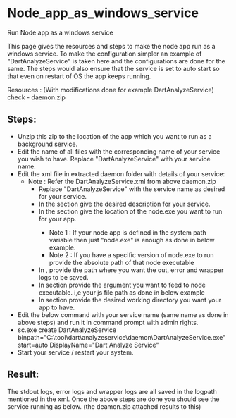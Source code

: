# Node_app_as_windows_service
Run Node app as a windows service


This page gives the resources and steps to make the node app run as a windows service.
To make the configuration simpler an example of "DartAnalyzeService" is taken here and the configurations are done for the same.
The steps would also ensure that the service is set to auto start so that even on restart of OS the app keeps running.

Resources : (With modifications done for example DartAnalyzeService)
check - daemon.zip


## Steps:
* Unzip this zip to the location of the app which you want to run as a background service.
* Edit the name of all files with the corresponding name of your service you wish to have. Replace "DartAnalyzeService" with your service name.
* Edit the xml file in extracted daemon folder with details of your service:
  * Note : Refer the DartAnalyzeService.xml from above daemon.zip
    * Replace "DartAnalyzeService" with the service name as desired for your service.
    * In the <description> section give the desired description for your service.
    * In the <executable> section give the location of the node.exe you want to run for your app.
      * Note 1 : If your node app is defined in the system path variable then just "node.exe" is enough as done in below example. 
      * Note 2 : If you have a specific version of node.exe to run provide the absolute path of that node executable
    * In <logpath>, provide the path where you want the out, error and wrapper logs to be saved.
    * In <argument> section provide the argument you want to feed to node executable. i,e your js file path as done in below example
    * In <workingdirectory> section provide the desired working directory you want your app to have.
* Edit the below command with your service name (same name as done in above steps) and run it in command prompt with admin rights.
* sc.exe create DartAnalyzeService binpath="C:\tool\dart\analyzeservice\daemon\DartAnalyzeService.exe" start=auto DisplayName="Dart Analyze Service"
* Start your service / restart your system.

## Result:
The stdout logs, error logs and wrapper logs are all saved in the logpath mentioned in the xml.
Once the above steps are done you should see the service running as below. (the deamon.zip attached results to this)


